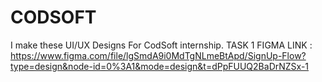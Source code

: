 # CODSOFT
I make these UI/UX Designs For CodSoft internship.
TASK 1 FIGMA LINK : https://www.figma.com/file/lgSmdA9i0MdTgNLmeBtApd/SignUp-Flow?type=design&node-id=0%3A1&mode=design&t=dPpFUUQ2BaDrNZSx-1
